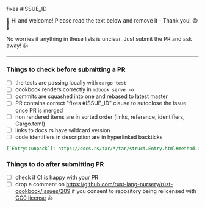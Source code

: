 fixes #ISSUE_ID

:tada: Hi and welcome! Please read the text below and remove it - Thank you! :smile: :tada:

No worries if anything in these lists is unclear. Just submit the PR and ask away! :+1:

--------------------------
### Things to check before submitting a PR

- [ ] the tests are passing locally with `cargo test`
- [ ] cookbook renders correctly in `mdbook serve -o`
- [ ] commits are squashed into one and rebased to latest master
- [ ] PR contains correct "fixes #ISSUE_ID" clause to autoclose the issue once PR is merged
- [ ] non rendered items are in sorted order (links, reference, identifiers, Cargo.toml)
- [ ] links to docs.rs have wildcard version 
- [ ] code identifiers in description are in hyperlinked backticks 
```markdown
[`Entry::unpack`]: https://docs.rs/tar/*/tar/struct.Entry.html#method.unpack
```

### Things to do after submitting PR
- [ ] check if CI is happy with your PR
- [ ] drop a comment on https://github.com/rust-lang-nursery/rust-cookbook/issues/209 if you consent to repository being relicensed with [CC0 license](https://creativecommons.org/choose/zero/) :+1: 

